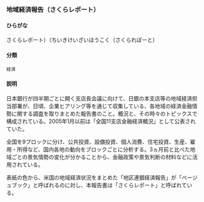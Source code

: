 <div style="display:none;">

## [あ行](securities-terms?id=あ行)
## [か行](securities-terms?id=か行)
## [さ行](securities-terms?id=さ行)
## [た行](securities-terms?id=た行)

</div>

### 地域経済報告（さくらレポート）

#### ひらがな

さくらレポート）（ちいきけいざいほうこく（さくられぽーと）

#### 分類

`経済`

#### 説明

日本銀行が四半期ごとに開く支店長会議に向けて、日銀の本支店等の地域経済担当部署が、日頃、企業ヒアリング等を通じて収集している、各地域の経済金融情勢に関する調査を取りまとめた報告書のこと。概況と、その時々のトピックスで構成されている。2005年1月以前は「全国11支店金融経済概況」として公表されていた。
 
全国を9ブロックに分け、公共投資、設備投資、個人消費、住宅投資、生産、雇用・所得など、国内各地の動向をブロックごとに分析する。3ヵ月前と比べた地域ごとの景気情勢の変化が分かることから、金融政策や景気判断の材料などに活用されている。
 
表紙の色から、米国の地域経済状況をまとめた「地区連銀経済報告」が「ベージュブック」と呼ばれるのに対し、本報告書は「さくらレポート」と呼ばれている。

<div style="display:none;">

## [な行](securities-terms?id=な行)
## [は行](securities-terms?id=は行)
## [ま行](securities-terms?id=ま行)
## [や行](securities-terms?id=や行)
## [ら行](securities-terms?id=ら行)
## [わ行](securities-terms?id=わ行)
## [英数字・記号](securities-terms?id=英数字・記号)

</div>

